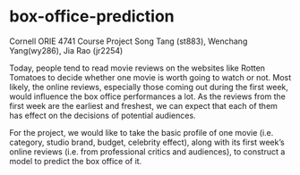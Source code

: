 # box-office-prediction
Cornell ORIE 4741 Course Project
Song Tang (st883), Wenchang Yang(wy286), Jia Rao (jr2254)



Today, people tend to read movie reviews on the websites like Rotten Tomatoes to decide whether one movie is worth going to watch or not. Most likely, the online reviews, especially those coming out during the first week, would influence the box office performances a lot. As the reviews from the first week are the earliest and freshest, we can expect that each of them has effect on the decisions of potential audiences. 

For the project, we would like to take the basic profile of one movie (i.e. category, studio brand, budget, celebrity effect), along with its first week’s online reviews (i.e. from professional critics and audiences), to construct a model to predict the box office of it. 
